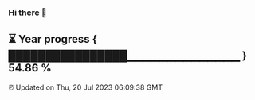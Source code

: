 ### Hi there 👋
⏳ Year progress { ████████████████▁▁▁▁▁▁▁▁▁▁▁▁▁▁ } 54.86 %
---
⏰ Updated on Thu, 20 Jul 2023 06:09:38 GMT

